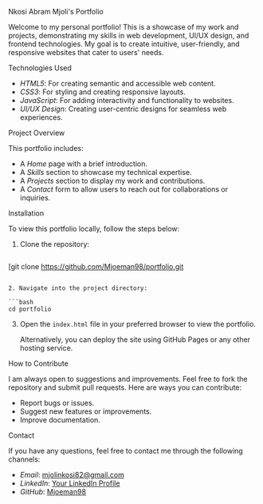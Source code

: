 Nkosi Abram Mjoli's Portfolio

Welcome to my personal portfolio! This is a showcase of my work and projects, demonstrating my skills in web development, UI/UX design, and frontend technologies. My goal is to create intuitive, user-friendly, and responsive websites that cater to users' needs.

Technologies Used

- *HTML5*: For creating semantic and accessible web content.
- *CSS3*: For styling and creating responsive layouts.
- *JavaScript*: For adding interactivity and functionality to websites.
- *UI/UX Design*: Creating user-centric designs for seamless web experiences.

Project Overview

This portfolio includes:
- A *Home* page with a brief introduction.
- A *Skills* section to showcase my technical expertise.
- A *Projects* section to display my work and contributions.
- A *Contact* form to allow users to reach out for collaborations or inquiries.

Installation

To view this portfolio locally, follow the steps below:

1. Clone the repository:

   ```bash
[git clone https://github.com/Mjoeman98/portfolio.git
   ```

2. Navigate into the project directory:

   ```bash
   cd portfolio
   ```

3. Open the `index.html` file in your preferred browser to view the portfolio.

   Alternatively, you can deploy the site using GitHub Pages or any other hosting service.

How to Contribute

I am always open to suggestions and improvements. Feel free to fork the repository and submit pull requests. Here are ways you can contribute:
- Report bugs or issues.
- Suggest new features or improvements.
- Improve documentation.

Contact

If you have any questions, feel free to contact me through the following channels:

- *Email*: mjolinkosi82@gmail.com
- *LinkedIn*: [Your LinkedIn Profile](https://www.linkedin.com/in/yourprofile)
- *GitHub*: [Mjoeman98](https://github.com/Mjoeman98)